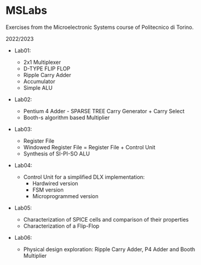 # MSLabs
Exercises from the Microelectronic Systems course of Politecnico di Torino.

2022/2023

- Lab01: 
  - 2x1 Multiplexer
  - D-TYPE FLIP FLOP
  - Ripple Carry Adder
  - Accumulator
  - Simple ALU 

- Lab02:
  - Pentium 4 Adder - SPARSE TREE Carry Generator + Carry Select
  - Booth-s algorithm based Multiplier
  
- Lab03:
  - Register File
  - Windowed Register File = Register File + Control Unit
  - Synthesis of SI-PI-SO ALU

- Lab04:
  - Control Unit for a simplified DLX implementation:
      - Hardwired version
      - FSM version
      - Microprogrammed version

- Lab05:
    - Characterization of SPICE cells and comparison of their properties
    - Characterization of a Flip-Flop

- Lab06:
    - Physical design exploration: Ripple Carry Adder, P4 Adder and Booth Multiplier
